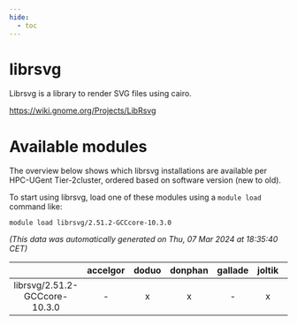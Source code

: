 ```yaml
---
hide:
  - toc
---
```


librsvg
=======


Librsvg is a library to render SVG files using cairo.

https://wiki.gnome.org/Projects/LibRsvg
# Available modules


The overview below shows which librsvg installations are available per HPC-UGent Tier-2cluster, ordered based on software version (new to old).

To start using librsvg, load one of these modules using a `module load` command like:

```shell
module load librsvg/2.51.2-GCCcore-10.3.0
```

*(This data was automatically generated on Thu, 07 Mar 2024 at 18:35:40 CET)*  

| |accelgor|doduo|donphan|gallade|joltik|skitty|
| :---: | :---: | :---: | :---: | :---: | :---: | :---: |
|librsvg/2.51.2-GCCcore-10.3.0|-|x|x|-|x|x|
